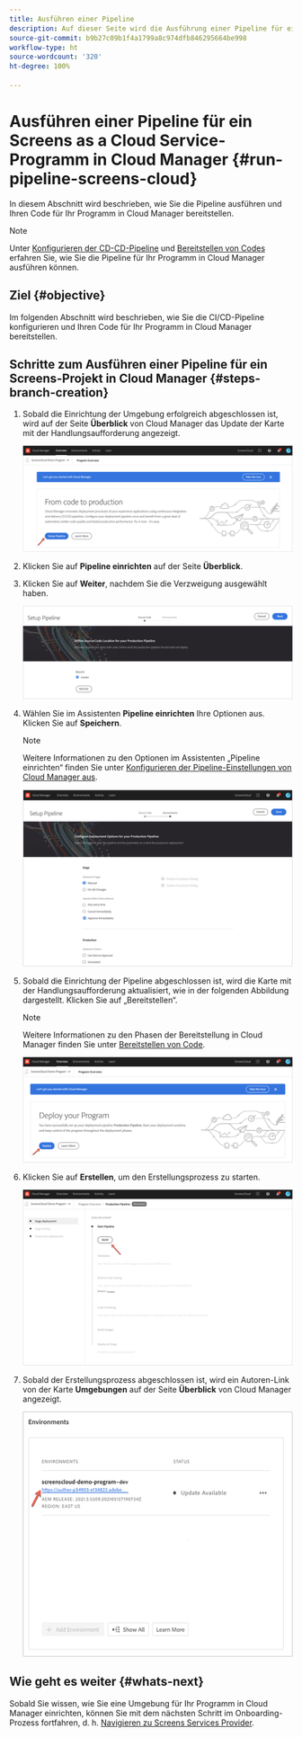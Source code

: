 ```yaml
---
title: Ausführen einer Pipeline
description: Auf dieser Seite wird die Ausführung einer Pipeline für ein Screens as a Cloud Service-Projekt in Cloud Manager beschrieben.
source-git-commit: b9b27c09b1f4a1799a8c974dfb846295664be998
workflow-type: ht
source-wordcount: '320'
ht-degree: 100%

---
```



# Ausführen einer Pipeline für ein Screens as a Cloud Service-Programm in Cloud Manager {#run-pipeline-screens-cloud}

In diesem Abschnitt wird beschrieben, wie Sie die Pipeline ausführen und Ihren Code für Ihr Programm in Cloud Manager bereitstellen.

>[!NOTE]
>Unter [Konfigurieren der CD-CD-Pipeline](https://experienceleague.adobe.com/docs/experience-manager-cloud-service/implementing/using-cloud-manager/configure-pipeline.html?lang=de) und [Bereitstellen von Codes](https://experienceleague.adobe.com/docs/experience-manager-cloud-service/implementing/using-cloud-manager/deploy-code.html?lang=de) erfahren Sie, wie Sie die Pipeline für Ihr Programm in Cloud Manager ausführen können.

## Ziel {#objective}

Im folgenden Abschnitt wird beschrieben, wie Sie die CI/CD-Pipeline konfigurieren und Ihren Code für Ihr Programm in Cloud Manager bereitstellen.

## Schritte zum Ausführen einer Pipeline für ein Screens-Projekt in Cloud Manager {#steps-branch-creation}

1. Sobald die Einrichtung der Umgebung erfolgreich abgeschlossen ist, wird auf der Seite **Überblick** von Cloud Manager das Update der Karte mit der Handlungsaufforderung angezeigt.

   ![image](/help/screens-cloud/assets/onboarding/add-environ3.png)

1. Klicken Sie auf **Pipeline einrichten** auf der Seite **Überblick**.

1. Klicken Sie auf **Weiter**, nachdem Sie die Verzweigung ausgewählt haben.

   ![image](/help/screens-cloud/assets/onboarding/run-pipeline1.png)

1. Wählen Sie im Assistenten **Pipeline einrichten** Ihre Optionen aus. Klicken Sie auf **Speichern**.

   >[!NOTE]
   >Weitere Informationen zu den Optionen im Assistenten „Pipeline einrichten“ finden Sie unter [Konfigurieren der Pipeline-Einstellungen von Cloud Manager aus](https://experienceleague.adobe.com/docs/experience-manager-cloud-service/implementing/using-cloud-manager/configure-pipeline.html?lang=de).

   ![image](/help/screens-cloud/assets/onboarding/run-pipeline2-a.png)

1. Sobald die Einrichtung der Pipeline abgeschlossen ist, wird die Karte mit der Handlungsaufforderung aktualisiert, wie in der folgenden Abbildung dargestellt. Klicken Sie auf „Bereitstellen“.

   >[!NOTE]
   >Weitere Informationen zu den Phasen der Bereitstellung in Cloud Manager finden Sie unter [Bereitstellen von Code](https://experienceleague.adobe.com/docs/experience-manager-cloud-service/implementing/using-cloud-manager/deploy-code.html?lang=de).

   ![image](/help/screens-cloud/assets/onboarding/run-pipeline3.png)

1. Klicken Sie auf **Erstellen**, um den Erstellungsprozess zu starten.

   ![image](/help/screens-cloud/assets/onboarding/run-pipeline4.png)

1. Sobald der Erstellungsprozess abgeschlossen ist, wird ein Autoren-Link von der Karte **Umgebungen** auf der Seite **Überblick** von Cloud Manager angezeigt.

   ![image](/help/screens-cloud/assets/onboarding/run-pipeline5.png)

## Wie geht es weiter {#whats-next}

Sobald Sie wissen, wie Sie eine Umgebung für Ihr Programm in Cloud Manager einrichten, können Sie mit dem nächsten Schritt im Onboarding-Prozess fortfahren, d. h. [Navigieren zu Screens Services Provider](/help/screens-cloud/configuring/navigating-to-screens-services-provider.md).